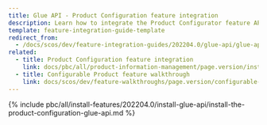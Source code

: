 ```yaml
---
title: Glue API - Product Configuration feature integration
description: Learn how to integrate the Product Configurator feature API into a Spryker project.
template: feature-integration-guide-template
redirect_from:
  - /docs/scos/dev/feature-integration-guides/202204.0/glue-api/glue-api-product-configuration-feature-integration.html
related:
  - title: Product Configuration feature integration
    link: docs/pbc/all/product-information-management/page.version/install-and-upgrade/install-features/install-the-product-feature.html
  - title: Configurable Product feature walkthrough
    link: docs/scos/dev/feature-walkthroughs/page.version/configurable-product-feature-walkthrough/configurable-product-feature-walkthrough.html
---
```


{% include pbc/all/install-features/202204.0/install-glue-api/install-the-product-configuration-glue-api.md %} <!-- To edit, see /_includes/pbc/all/install-features/202204.0/install-glue-api/install-the-product-configuration-glue-api.md -->
